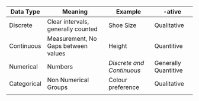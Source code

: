 
| Data Type | Meaning | Example | -ative |
| ---- | ---- | ---- | ---- |
| Discrete | Clear intervals, generally counted | Shoe Size | Qualitative |
| Continuous | Measurement, No Gaps between values | Height | Quantitive |
| Numerical | Numbers | *Discrete and Continuous* | Generally Quantitive |
| Categorical | Non Numerical Groups | Colour preference | Qualitative |
|  |  |  |  |
